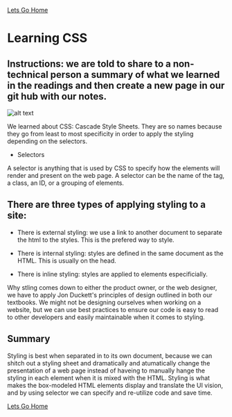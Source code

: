 [Lets Go Home](https://rizo85.github.io/learning-journal/)

# Learning CSS

## **Instructions:** we are told to share to a non-technical person a summary of what we learned in the readings and then create a new page in our git hub with our notes.

![alt text](https://media.prod.mdn.mozit.cloud/attachments/2014/11/18/9461/012655e623bef579c9bd376e227bc648/css-declaration-small.png "CSS")

We learned about CSS: Cascade Style Sheets. They are so names because they go from least to most specificity in order to apply the styling depending on the selectors.

-    Selectors

A selector is anything that is used by CSS to specify how the elements will render and present on the web page. A selector can be the name of the tag, a class, an ID, or a grouping of elements.


##  There are three types of applying styling to a site:

-  There is external styling: we use a link to another document to separate the html to the styles. This is the prefered way to style.

-  There is internal styling: styles are defined in the same document as the HTML. This is usually on the head.

-  There is inline styling: styles are applied to elements especificially.   

Why stling comes down to either the product owner, or the web designer, we have to apply Jon Duckett's principles of design outlined in both our textbooks. We might not be designing ourselves when working on a website, but we can use best practices to 
ensure our code is easy to read to other developers and easily maintainable when it comes to styling.

## Summary

Styling is best when separated in to its own document, because we can shitch out a styling sheet and dramatically and atumatically change the presentation of a web page instead of haveing to manually hange the styling in each element when it is mixed with the HTML. Styling is what makes the box-modeled HTML elements display and translate the UI vision, and by using selector we can specify and re-utilize code and save time.   

[Lets Go Home](https://rizo85.github.io/learning-journal/)
